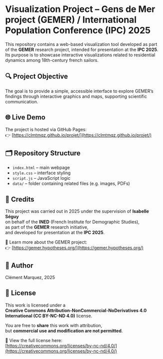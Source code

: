 # Visualization Project – **Gens de Mer project (GEMER)** / **International Population Conference (IPC) 2025**

This repository contains a web-based visualization tool developed as part of the **GEMER** research project, intended for presentation at the **IPC 2025**.  
Its purpose is to showcase interactive visualizations related to residential dynamics among 18th-century french sailors.

## 🔍 Project Objective

The goal is to provide a simple, accessible interface to explore GEMER’s findings through interactive graphics and maps, supporting scientific communication.

## 🌐 Live Demo

The project is hosted via GitHub Pages:  
👉 [https://clmtmqz.github.io/projet/](https://clmtmqz.github.io/projet/)

## 🗂️ Repository Structure

- `index.html` – main webpage  
- `style.css` – interface styling  
- `script.js` – JavaScript logic  
- `data/` – folder containing related files (e.g. images, PDFs)

## 📄 Credits

This project was carried out in 2025 under the supervision of **Isabelle Séguy**  
on behalf of the **INED** (French Institute for Demographic Studies),  
as part of the **GEMER** research initiative,  
and developed for presentation at the **IPC 2025**.

🔗 Learn more about the GEMER project:  
👉 [https://gemer.hypotheses.org/](https://gemer.hypotheses.org/)

## 👤 Author

Clément Marquez, 2025

## 📄 License

This work is licensed under a  
**Creative Commons Attribution-NonCommercial-NoDerivatives 4.0 International (CC BY-NC-ND 4.0)** license.

You are free to **share** this work with attribution,  
but **commercial use and modification are not permitted**.

🔗 View the full license here:  
[https://creativecommons.org/licenses/by-nc-nd/4.0/](https://creativecommons.org/licenses/by-nc-nd/4.0/)
